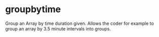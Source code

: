 groupbytime
===========

Group an Array by time duration given. Allows the coder for example to group an array by 3.5 minute intervals into groups.
